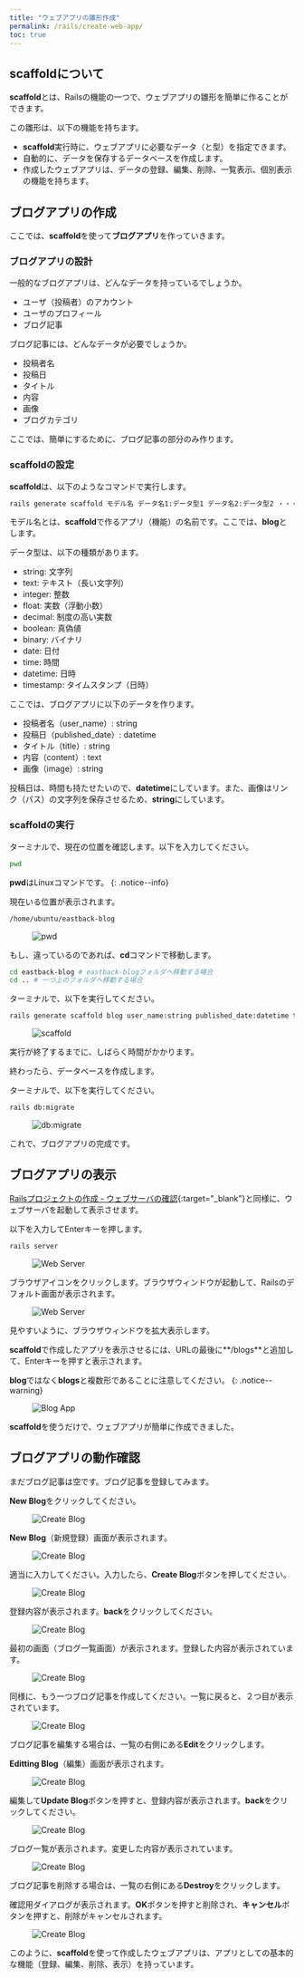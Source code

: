 ```yaml
---
title: "ウェブアプリの雛形作成"
permalink: /rails/create-web-app/
toc: true
---
```

## scaffoldについて
**scaffold**とは、Railsの機能の一つで、ウェブアプリの雛形を簡単に作ることができます。

この雛形は、以下の機能を持ちます。

- **scaffold**実行時に、ウェブアプリに必要なデータ（と型）を指定できます。
- 自動的に、データを保存するデータベースを作成します。
- 作成したウェブアプリは、データの登録、編集、削除、一覧表示、個別表示の機能を持ちます。

## ブログアプリの作成

ここでは、**scaffold**を使って**ブログアプリ**を作っていきます。

### ブログアプリの設計

一般的なブログアプリは、どんなデータを持っているでしょうか。

- ユーザ（投稿者）のアカウント
- ユーザのプロフィール
- ブログ記事

ブログ記事には、どんなデータが必要でしょうか。

- 投稿者名
- 投稿日
- タイトル
- 内容
- 画像
- ブログカテゴリ

ここでは、簡単にするために、ブログ記事の部分のみ作ります。

### scaffoldの設定

**scaffold**は、以下のようなコマンドで実行します。

```bash
rails generate scaffold モデル名 データ名1:データ型1 データ名2:データ型2 ・・・ データ名n:データ型n
```

モデル名とは、**scaffold**で作るアプリ（機能）の名前です。ここでは、**blog**とします。

データ型は、以下の種類があります。

- string: 文字列
- text: テキスト（長い文字列）
- integer: 整数
- float: 実数（浮動小数）
- decimal: 制度の高い実数
- boolean: 真偽値
- binary: バイナリ
- date: 日付
- time: 時間
- datetime: 日時
- timestamp: タイムスタンプ（日時）

ここでは、ブログアプリに以下のデータを作ります。

- 投稿者名（user_name）: string
- 投稿日（published_date）: datetime
- タイトル（title）: string
- 内容（content）: text
- 画像（image）: string

投稿日は、時間も持たせたいので、**datetime**にしています。また、画像はリンク（パス）の文字列を保存させるため、**string**にしています。

### scaffoldの実行

ターミナルで、現在の位置を確認します。以下を入力してください。

```bash
pwd
```

**pwd**はLinuxコマンドです。
{: .notice--info}

現在いる位置が表示されます。

```bash
/home/ubuntu/eastback-blog
```

<figure>
  <img src="{{ '/assets/images/rails/05/pwd.png' | relative_url }}" alt="pwd">
</figure>

もし、違っているのであれば、**cd**コマンドで移動します。

```bash
cd eastback-blog # eastback-blogフォルダへ移動する場合
cd .. # 一つ上のフォルダへ移動する場合
```

ターミナルで、以下を実行してください。

```bash
rails generate scaffold blog user_name:string published_date:datetime title:string content:text image:string
```

<figure>
  <img src="{{ '/assets/images/rails/05/scaffold.png' | relative_url }}" alt="scaffold">
</figure>

実行が終了するまでに、しばらく時間がかかります。

終わったら、データベースを作成します。

ターミナルで、以下を実行してください。

```bash
rails db:migrate
```

<figure>
  <img src="{{ '/assets/images/rails/05/db-migrate.png' | relative_url }}" alt="db:migrate">
</figure>

これで、ブログアプリの完成です。

## ブログアプリの表示

[Railsプロジェクトの作成 - ウェブサーバの確認](){:target="_blank"}と同様に、ウェブサーバを起動して表示させます。

以下を入力してEnterキーを押します。

```bash
rails server
```

<figure>
  <img src="{{ '/assets/images/rails/05/server.png' | relative_url }}" alt="Web Server">
</figure>

ブラウザアイコンをクリックします。ブラウザウィンドウが起動して、Railsのデフォルト画面が表示されます。

<figure>
  <img src="{{ '/assets/images/rails/05/server2.png' | relative_url }}" alt="Web Server">
</figure>

見やすいように、ブラウザウィンドウを拡大表示します。

**scaffold**で作成したアプリを表示させるには、URLの最後に**/blogs**と追加して、Enterキーを押すと表示されます。

**blog**ではなく**blogs**と複数形であることに注意してください。
{: .notice--warning}

<figure>
  <img src="{{ '/assets/images/rails/05/blog.png' | relative_url }}" alt="Blog App">
</figure>

**scaffold**を使うだけで、ウェブアプリが簡単に作成できました。

## ブログアプリの動作確認

まだブログ記事は空です。ブログ記事を登録してみます。

**New Blog**をクリックしてください。

<figure>
  <img src="{{ '/assets/images/rails/05/create-blog.png' | relative_url }}" alt="Create Blog">
</figure>

**New Blog**（新規登録）画面が表示されます。

<figure>
  <img src="{{ '/assets/images/rails/05/create-blog2.png' | relative_url }}" alt="Create Blog">
</figure>

適当に入力してください。入力したら、**Create Blog**ボタンを押してください。

<figure>
  <img src="{{ '/assets/images/rails/05/create-blog3.png' | relative_url }}" alt="Create Blog">
</figure>

登録内容が表示されます。**back**をクリックしてください。

<figure>
  <img src="{{ '/assets/images/rails/05/create-blog4.png' | relative_url }}" alt="Create Blog">
</figure>

最初の画面（ブログ一覧画面）が表示されます。登録した内容が表示されています。

<figure>
  <img src="{{ '/assets/images/rails/05/create-blog5.png' | relative_url }}" alt="Create Blog">
</figure>

同様に、もう一つブログ記事を作成してください。一覧に戻ると、２つ目が表示されています。

<figure>
  <img src="{{ '/assets/images/rails/05/create-blog6.png' | relative_url }}" alt="Create Blog">
</figure>

ブログ記事を編集する場合は、一覧の右側にある**Edit**をクリックします。

**Editting Blog**（編集）画面が表示されます。

<figure>
  <img src="{{ '/assets/images/rails/05/create-blog7.png' | relative_url }}" alt="Create Blog">
</figure>

編集して**Update Blog**ボタンを押すと、登録内容が表示されます。**back**をクリックしてください。

<figure>
  <img src="{{ '/assets/images/rails/05/create-blog8.png' | relative_url }}" alt="Create Blog">
</figure>

ブログ一覧が表示されます。変更した内容が表示されています。

<figure>
  <img src="{{ '/assets/images/rails/05/create-blog9.png' | relative_url }}" alt="Create Blog">
</figure>

ブログ記事を削除する場合は、一覧の右側にある**Destroy**をクリックします。

確認用ダイアログが表示されます。**OK**ボタンを押すと削除され、**キャンセル**ボタンを押すと、削除がキャンセルされます。

<figure>
  <img src="{{ '/assets/images/rails/05/create-blog10.png' | relative_url }}" alt="Create Blog">
</figure>

このように、**scaffold**を使って作成したウェブアプリは、アプリとしての基本的な機能（登録、編集、削除、表示）を持っています。
